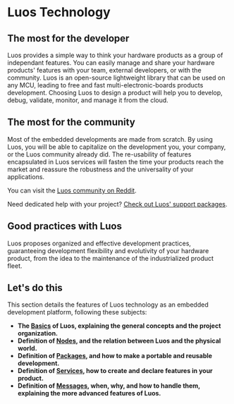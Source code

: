 # Luos Technology

## The most for the developer

Luos provides a simple way to think your hardware products as a group of independant features. You can easily manage and share your hardware products' features with your team, external developers, or with the community.
Luos is an open-source lightweight library that can be used on any MCU, leading to free and fast multi-electronic-boards products development. Choosing Luos to design a product will help you to develop, debug, validate, monitor, and manage it from the cloud.

## The most for the community

Most of the embedded developments are made from scratch. By using Luos, you will be able to capitalize on the development you, your company, or the Luos community already did. The re-usability of features encapsulated in Luos services will fasten the time your products reach the market and reassure the robustness and the universality of your applications.

You can visit the <a href="https://www.reddit.com/r/Luos/" target ="_blank">Luos community on Reddit</a>.

Need dedicated help with your project? <a href="https://www.luos.io/support" target ="_blank">Check out Luos' support packages</a>.

## Good practices with Luos

Luos proposes organized and effective development practices, guaranteeing development flexibility and evolutivity of your hardware product, from the idea to the maintenance of the industrialized product fleet.

## Let's do this

This section details the features of Luos technology as an embedded development platform, following these subjects:

- **The [Basics](/docs/luos-technology/basics/basics) of Luos, explaining the general concepts and the project organization.**
- **Definition of [Nodes](/docs/luos-technology/node/node), and the relation between Luos and the physical world.**
- **Definition of [Packages](/docs/luos-technology/package/package), and how to make a portable and reusable development.**
- **Definition of [Services](/docs/luos-technology/services/services), how to create and declare features in your product.**
- **Definition of [Messages](/docs/luos-technology/message/message), when, why, and how to handle them, explaining the more advanced features of Luos.**
